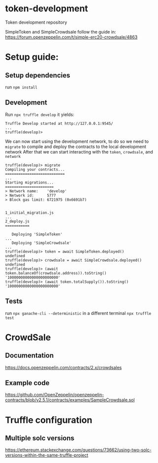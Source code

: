 # token-development
Token development repository

SimpleToken and SimpleCrowdsale follow the guide in: https://forum.openzeppelin.com/t/simple-erc20-crowdsale/4863

# Setup guide:

## Setup dependencies

run `npm install`

## Development
Run `npx truffle develop`
it yields:

```$ npx truffle develop
Truffle Develop started at http://127.0.0.1:9545/
...
truffle(develop)>
```

We can now start using the development network, to do so we need to
`migrate` to compile and deploy the contracts to the local development
network
After that we can start interacting with the `token`, `crowdsale`, and
`network`
```
truffle(develop)> migrate
Compiling your contracts...
===========================
...
Starting migrations...
======================
> Network name:    'develop'
> Network id:      5777
> Block gas limit: 6721975 (0x6691b7)


1_initial_migration.js
...
2_deploy.js
===========

   Deploying 'SimpleToken'
...
   Deploying 'SimpleCrowdsale'
...
truffle(develop)> token = await SimpleToken.deployed()
undefined
truffle(develop)> crowdsale = await SimpleCrowdsale.deployed()
undefined
truffle(develop)> (await token.balanceOf(crowdsale.address)).toString()
'10000000000000000000000'
truffle(develop)> (await token.totalSupply()).toString()
'10000000000000000000000'
```

## Tests

run `npx ganache-cli --deterministic`
in a different terminal `npx truffle test`


# CrowdSale

## Documentation
https://docs.openzeppelin.com/contracts/2.x/crowdsales 

## Example code

https://github.com/OpenZeppelin/openzeppelin-contracts/blob/v2.5.1/contracts/examples/SampleCrowdsale.sol

# Truffle configuration

## Multiple solc versions
https://ethereum.stackexchange.com/questions/73662/using-two-solc-versions-within-the-same-truffle-project